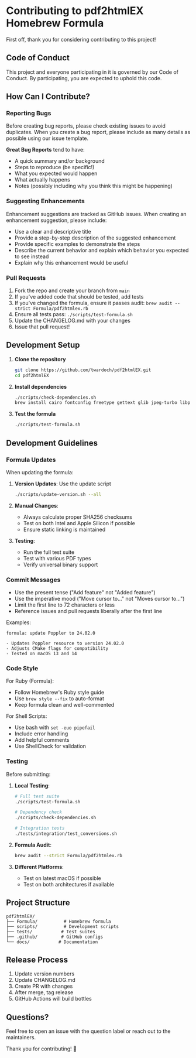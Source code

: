 # Contributing to pdf2htmlEX Homebrew Formula

First off, thank you for considering contributing to this project! 

## Code of Conduct

This project and everyone participating in it is governed by our Code of Conduct. By participating, you are expected to uphold this code.

## How Can I Contribute?

### Reporting Bugs

Before creating bug reports, please check existing issues to avoid duplicates. When you create a bug report, please include as many details as possible using our issue template.

**Great Bug Reports** tend to have:
- A quick summary and/or background
- Steps to reproduce (be specific!)
- What you expected would happen
- What actually happens
- Notes (possibly including why you think this might be happening)

### Suggesting Enhancements

Enhancement suggestions are tracked as GitHub issues. When creating an enhancement suggestion, please include:
- Use a clear and descriptive title
- Provide a step-by-step description of the suggested enhancement
- Provide specific examples to demonstrate the steps
- Describe the current behavior and explain which behavior you expected to see instead
- Explain why this enhancement would be useful

### Pull Requests

1. Fork the repo and create your branch from `main`
2. If you've added code that should be tested, add tests
3. If you've changed the formula, ensure it passes audit: `brew audit --strict Formula/pdf2htmlex.rb`
4. Ensure all tests pass: `./scripts/test-formula.sh`
5. Update the CHANGELOG.md with your changes
6. Issue that pull request!

## Development Setup

1. **Clone the repository**
   ```bash
   git clone https://github.com/twardoch/pdf2htmlEX.git
   cd pdf2htmlEX
   ```

2. **Install dependencies**
   ```bash
   ./scripts/check-dependencies.sh
   brew install cairo fontconfig freetype gettext glib jpeg-turbo libpng libtiff libxml2 pango harfbuzz
   ```

3. **Test the formula**
   ```bash
   ./scripts/test-formula.sh
   ```

## Development Guidelines

### Formula Updates

When updating the formula:

1. **Version Updates**: Use the update script
   ```bash
   ./scripts/update-version.sh --all
   ```

2. **Manual Changes**: 
   - Always calculate proper SHA256 checksums
   - Test on both Intel and Apple Silicon if possible
   - Ensure static linking is maintained

3. **Testing**:
   - Run the full test suite
   - Test with various PDF types
   - Verify universal binary support

### Commit Messages

- Use the present tense ("Add feature" not "Added feature")
- Use the imperative mood ("Move cursor to..." not "Moves cursor to...")
- Limit the first line to 72 characters or less
- Reference issues and pull requests liberally after the first line

Examples:
```
formula: update Poppler to 24.02.0

- Updates Poppler resource to version 24.02.0
- Adjusts CMake flags for compatibility
- Tested on macOS 13 and 14
```

### Code Style

For Ruby (Formula):
- Follow Homebrew's Ruby style guide
- Use `brew style --fix` to auto-format
- Keep formula clean and well-commented

For Shell Scripts:
- Use bash with `set -euo pipefail`
- Include error handling
- Add helpful comments
- Use ShellCheck for validation

### Testing

Before submitting:

1. **Local Testing**:
   ```bash
   # Full test suite
   ./scripts/test-formula.sh
   
   # Dependency check
   ./scripts/check-dependencies.sh
   
   # Integration tests
   ./tests/integration/test_conversions.sh
   ```

2. **Formula Audit**:
   ```bash
   brew audit --strict Formula/pdf2htmlex.rb
   ```

3. **Different Platforms**:
   - Test on latest macOS if possible
   - Test on both architectures if available

## Project Structure

```
pdf2htmlEX/
├── Formula/          # Homebrew formula
├── scripts/          # Development scripts
├── tests/           # Test suites
├── .github/         # GitHub configs
└── docs/           # Documentation
```

## Release Process

1. Update version numbers
2. Update CHANGELOG.md
3. Create PR with changes
4. After merge, tag release
5. GitHub Actions will build bottles

## Questions?

Feel free to open an issue with the question label or reach out to the maintainers.

Thank you for contributing! 🎉
